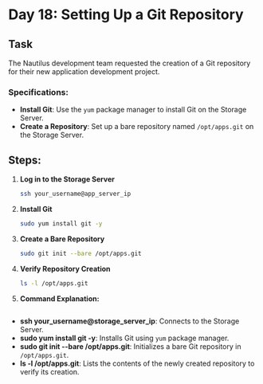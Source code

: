 
# Day 18: Setting Up a Git Repository

## Task
The Nautilus development team requested the creation of a Git repository for their new application development project.

### Specifications:
- **Install Git**: Use the `yum` package manager to install Git on the Storage Server. 
- **Create a Repository**: Set up a bare repository named `/opt/apps.git` on the Storage Server.
## Steps:

1. **Log in to the Storage Server**
   ```sh
   ssh your_username@app_server_ip
2. **Install Git**
   ```sh
   sudo yum install git -y
3. **Create a Bare Repository**
   ```sh
   sudo git init --bare /opt/apps.git
4. **Verify Repository Creation**
   ```sh
   ls -l /opt/apps.git
5. **Command Explanation:**
   ```sh
-   **ssh your_username@storage_server_ip**: Connects to the Storage Server.
-   **sudo yum install git -y**: Installs Git using `yum` package manager.
-   **sudo git init --bare /opt/apps.git**: Initializes a bare Git repository in `/opt/apps.git`.
-   **ls -l /opt/apps.git**: Lists the contents of the newly created repository to verify its creation.
